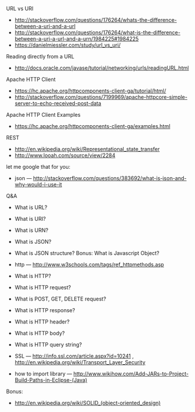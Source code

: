 URL vs URI
* http://stackoverflow.com/questions/176264/whats-the-difference-between-a-uri-and-a-url
* http://stackoverflow.com/questions/176264/what-is-the-difference-between-a-uri-a-url-and-a-urn/1984225#1984225
* https://danielmiessler.com/study/url_vs_uri/

Reading directly from a URL
* http://docs.oracle.com/javase/tutorial/networking/urls/readingURL.html

Apache HTTP Client
* https://hc.apache.org/httpcomponents-client-ga/tutorial/html/
* http://stackoverflow.com/questions/7199969/apache-httpcore-simple-server-to-echo-received-post-data

Apache HTTP Client Examples
* https://hc.apache.org/httpcomponents-client-ga/examples.html

REST
* http://en.wikipedia.org/wiki/Representational_state_transfer
* http://www.looah.com/source/view/2284

let me google that for you:
* json — http://stackoverflow.com/questions/383692/what-is-json-and-why-would-i-use-it


Q&A
* What is URL?
* What is URI?
* What is URN?
* What is JSON?
* What is JSON structure?
Bonus: What is Javascript Object?
* http — http://www.w3schools.com/tags/ref_httpmethods.asp

* What is HTTP?
* What is HTTP request?
* What is POST, GET, DELETE request?
* What is HTTP response?
* What is HTTP header?
* What is HTTP body?
* What is HTTP query string?

* SSL — http://info.ssl.com/article.aspx?id=10241 , http://en.wikipedia.org/wiki/Transport_Layer_Security
* how to import library — http://www.wikihow.com/Add-JARs-to-Project-Build-Paths-in-Eclipse-(Java)

Bonus:
*  http://en.wikipedia.org/wiki/SOLID_(object-oriented_design)
